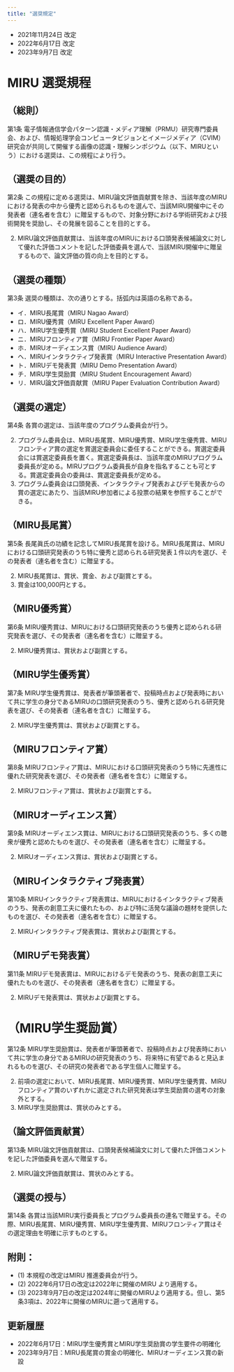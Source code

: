 ```yaml
---
title: "選奨規定"
---
```



- 2021年11月24日 改定
- 2022年6月17日 改定
- 2023年9月7日 改定


# MIRU 選奨規程


## （総則）

第1条 電子情報通信学会パターン認識・メディア理解（PRMU）研究専門委員会、および、情報処理学会コンピュータビジョンとイメージメディア（CVIM）研究会が共同して開催する画像の認識・理解シンポジウム（以下、MIRUという）における選奨は、この規程により行う。


## （選奨の目的）
第2条 この規程に定める選奨は、MIRU論文評価貢献賞を除き、当該年度のMIRUにおける発表の中から優秀と認められるものを選んで、当該MIRU開催中にその発表者（連名者を含む）に贈呈するもので、対象分野における学術研究および技術開発を奨励し、その発展を図ることを目的とする。

2. MIRU論文評価貢献賞は、当該年度のMIRUにおける口頭発表候補論文に対して優れた評価コメントを記した評価委員を選んで、当該MIRU開催中に贈呈するもので、論文評価の質の向上を目的とする。


## （選奨の種類）
第3条 選奨の種類は、次の通りとする。括弧内は英語の名称である。

- イ．MIRU長尾賞（MIRU Nagao Award）
- ロ．MIRU優秀賞（MIRU Excellent Paper Award）
- ハ．MIRU学生優秀賞（MIRU Student Excellent Paper Award）
- ニ．MIRUフロンティア賞（MIRU Frontier Paper Award）
- ホ．MIRUオーディエンス賞（MIRU Audience Award）
- ヘ．MIRUインタラクティブ発表賞（MIRU Interactive Presentation Award）
- ト．MIRUデモ発表賞（MIRU Demo Presentation Award）
- チ．MIRU学生奨励賞（MIRU Student Encouragement Award）
- リ．MIRU論文評価貢献賞（MIRU Paper Evaluation Contribution Award）

## （選奨の選定）
第4条 各賞の選定は、当該年度のプログラム委員会が行う。

2. プログラム委員会は、MIRU長尾賞、MIRU優秀賞、MIRU学生優秀賞、MIRUフロンティア賞の選定を賞選定委員会に委任することができる。賞選定委員会には賞選定委員長を置く。賞選定委員長は、当該年度のMIRUプログラム委員長が定める。MIRUプログラム委員長が自身を指名することも可とする。賞選定委員会の委員は、賞選定委員長が定める。
3. プログラム委員会は口頭発表、インタラクティブ発表およびデモ発表からの賞の選定にあたり、当該MIRU参加者による投票の結果を参照することができる。


## （MIRU長尾賞）
第5条 長尾眞氏の功績を記念してMIRU長尾賞を設ける。MIRU長尾賞は、MIRUにおける口頭研究発表のうち特に優秀と認められる研究発表１件以内を選び、その発表者（連名者を含む）に贈呈する。

2. MIRU長尾賞は、賞状、賞金、および副賞とする。
3. 賞金は100,000円とする。

## （MIRU優秀賞）
第6条 MIRU優秀賞は、MIRUにおける口頭研究発表のうち優秀と認められる研究発表を選び、その発表者（連名者を含む）に贈呈する。

2. MIRU優秀賞は、賞状および副賞とする。


## （MIRU学生優秀賞）
第7条 MIRU学生優秀賞は、発表者が筆頭著者で、投稿時点および発表時において共に学生の身分であるMIRUの口頭研究発表のうち、優秀と認められる研究発表を選び、その発表者（連名者を含む）に贈呈する。

2. MIRU学生優秀賞は、賞状および副賞とする。

## （MIRUフロンティア賞）
第8条 MIRUフロンティア賞は、MIRUにおける口頭研究発表のうち特に先進性に優れた研究発表を選び、その発表者（連名者を含む）に贈呈する。

2. MIRUフロンティア賞は、賞状および副賞とする。


## （MIRUオーディエンス賞）
第9条 MIRUオーディエンス賞は、MIRUにおける口頭研究発表のうち、多くの聴衆が優秀と認めたものを選び、その発表者（連名者を含む）に贈呈する。

2. MIRUオーディエンス賞は、賞状および副賞とする。


## （MIRUインタラクティブ発表賞）
第10条 MIRUインタラクティブ発表賞は、MIRUにおけるインタラクティブ発表のうち、発表の創意工夫に優れたもの、および特に活発な議論の題材を提供したものを選び、その発表者（連名者を含む）に贈呈する。

2. MIRUインタラクティブ発表賞は、賞状および副賞とする。


## （MIRUデモ発表賞）
第11条 MIRUデモ発表賞は、MIRUにおけるデモ発表のうち、発表の創意工夫に優れたものを選び、その発表者（連名者を含む）に贈呈する。

2. MIRUデモ発表賞は、賞状および副賞とする。


# （MIRU学生奨励賞）
第12条 MIRU学生奨励賞は、発表者が筆頭著者で、投稿時点および発表時において共に学生の身分であるMIRUの研究発表のうち、将来特に有望であると見込まれるものを選び、その研究の発表者である学生個人に贈呈する。

2. 前項の選定において、MIRU長尾賞、MIRU優秀賞、MIRU学生優秀賞、MIRUフロンティア賞のいずれかに選定された研究発表は学生奨励賞の選考の対象外とする。
3. MIRU学生奨励賞は、賞状のみとする。


## （論文評価貢献賞）
第13条 MIRU論文評価貢献賞は、口頭発表候補論文に対して優れた評価コメントを記した評価委員を選んで贈呈する。

2. MIRU論文評価貢献賞は、賞状のみとする。


## （選奨の授与）
第14条 各賞は当該MIRU実行委員長とプログラム委員長の連名で贈呈する。その際、MIRU長尾賞、MIRU優秀賞、MIRU学生優秀賞、MIRUフロンティア賞はその選定理由を明確に示すものとする。

## 附則：
- (1) 本規程の改定はMIRU 推進委員会が行う。
- (2) 2022年6月17日の改定は2022年に開催のMIRU より適用する。
- (3) 2023年9月7日の改定は2024年に開催のMIRUより適用する。但し、第5条3項は、2022年に開催のMIRUに遡って適用する。


## 更新履歴
- 2022年6月17日：MIRU学生優秀賞とMIRU学生奨励賞の学生要件の明確化
- 2023年9月7日：MIRU長尾賞の賞金の明確化、MIRUオーディエンス賞の新設

